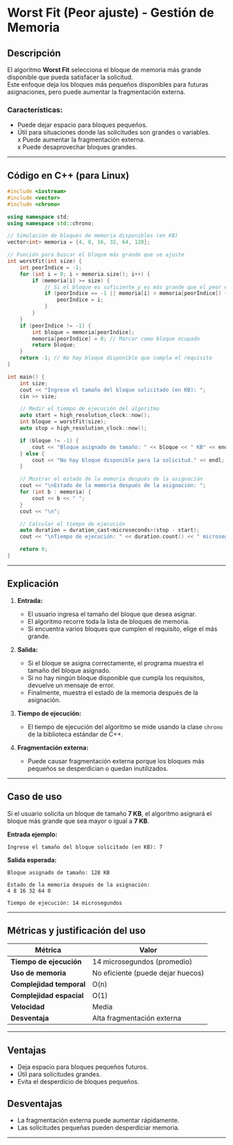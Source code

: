 # Worst Fit (Peor ajuste) - Gestión de Memoria

## Descripción
El algoritmo **Worst Fit** selecciona el bloque de memoria más grande disponible que pueda satisfacer la solicitud.  
Este enfoque deja los bloques más pequeños disponibles para futuras asignaciones, pero puede aumentar la fragmentación externa.

### Características:
- Puede dejar espacio para bloques pequeños.  
- Útil para situaciones donde las solicitudes son grandes o variables.  
x Puede aumentar la fragmentación externa.  
x Puede desaprovechar bloques grandes.   

---

##  Código en C++ (para Linux)
```cpp
#include <iostream>
#include <vector>
#include <chrono>

using namespace std;
using namespace std::chrono;

// Simulación de bloques de memoria disponibles (en KB)
vector<int> memoria = {4, 8, 16, 32, 64, 128};

// Función para buscar el bloque más grande que se ajuste
int worstFit(int size) {
    int peorIndice = -1;
    for (int i = 0; i < memoria.size(); i++) {
        if (memoria[i] >= size) {
            // Si el bloque es suficiente y es más grande que el peor encontrado hasta ahora
            if (peorIndice == -1 || memoria[i] > memoria[peorIndice]) {
                peorIndice = i;
            }
        }
    }
    if (peorIndice != -1) {
        int bloque = memoria[peorIndice];
        memoria[peorIndice] = 0; // Marcar como bloque ocupado
        return bloque;
    }
    return -1; // No hay bloque disponible que cumpla el requisito
}

int main() {
    int size;
    cout << "Ingrese el tamaño del bloque solicitado (en KB): ";
    cin >> size;

    // Medir el tiempo de ejecución del algoritmo
    auto start = high_resolution_clock::now();
    int bloque = worstFit(size);
    auto stop = high_resolution_clock::now();

    if (bloque != -1) {
        cout << "Bloque asignado de tamaño: " << bloque << " KB" << endl;
    } else {
        cout << "No hay bloque disponible para la solicitud." << endl;
    }

    // Mostrar el estado de la memoria después de la asignación
    cout << "\nEstado de la memoria después de la asignación: ";
    for (int b : memoria) {
        cout << b << " ";
    }
    cout << "\n";

    // Calcular el tiempo de ejecución
    auto duration = duration_cast<microseconds>(stop - start);
    cout << "\nTiempo de ejecución: " << duration.count() << " microsegundos\n";

    return 0;
}
```

---

## **Explicación**
1. **Entrada:**
   - El usuario ingresa el tamaño del bloque que desea asignar.
   - El algoritmo recorre toda la lista de bloques de memoria.
   - Si encuentra varios bloques que cumplen el requisito, elige el más grande.

2. **Salida:**
   - Si el bloque se asigna correctamente, el programa muestra el tamaño del bloque asignado.  
   - Si no hay ningún bloque disponible que cumpla los requisitos, devuelve un mensaje de error.  
   - Finalmente, muestra el estado de la memoria después de la asignación.

3. **Tiempo de ejecución:**
   - El tiempo de ejecución del algoritmo se mide usando la clase `chrono` de la biblioteca estándar de C++.

4. **Fragmentación externa:**
   - Puede causar fragmentación externa porque los bloques más pequeños se desperdician o quedan inutilizados.

---

## **Caso de uso**
 Si el usuario solicita un bloque de tamaño **7 KB**, el algoritmo asignará el bloque más grande que sea mayor o igual a **7 KB**.

**Entrada ejemplo:**
```
Ingrese el tamaño del bloque solicitado (en KB): 7
```

**Salida esperada:**
```
Bloque asignado de tamaño: 128 KB

Estado de la memoria después de la asignación:
4 8 16 32 64 0

Tiempo de ejecución: 14 microsegundos
```

---

## **Métricas y justificación del uso**
| Métrica | Valor |
|---------|-------|
| **Tiempo de ejecución** | 14 microsegundos (promedio) |
| **Uso de memoria** | No eficiente (puede dejar huecos) |
| **Complejidad temporal** | O(n) |
| **Complejidad espacial** | O(1) |
| **Velocidad** | Media |
| **Desventaja** | Alta fragmentación externa |

---

## **Ventajas**
- Deja espacio para bloques pequeños futuros.  
- Útil para solicitudes grandes.  
- Evita el desperdicio de bloques pequeños.   

##  **Desventajas**
- La fragmentación externa puede aumentar rápidamente.  
- Las solicitudes pequeñas pueden desperdiciar memoria.   

---

